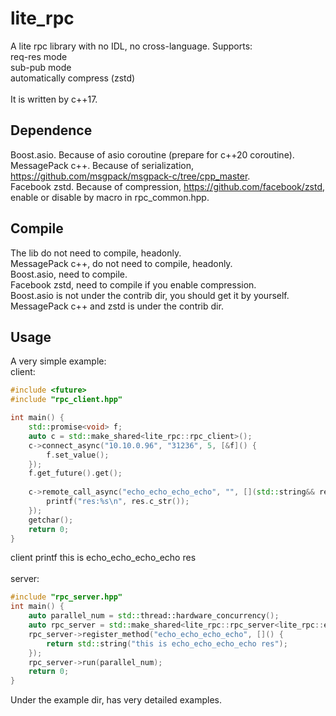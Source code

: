 # lite_rpc
A lite rpc library with no IDL, no cross-language. Supports:
</br>req-res mode
</br>sub-pub mode
</br>automatically compress (zstd)
</br>
</br>It is written by c++17.

## Dependence
Boost.asio. Because of asio coroutine (prepare for c++20 coroutine).
</br>MessagePack c++. Because of serialization, https://github.com/msgpack/msgpack-c/tree/cpp_master.
</br>Facebook zstd. Because of compression, https://github.com/facebook/zstd, enable or disable by macro in rpc_common.hpp.

## Compile
The lib do not need to compile, headonly.
</br>MessagePack c++, do not need to compile, headonly.
</br>Boost.asio, need to compile.
</br>Facebook zstd, need to compile if you enable compression.
</br>Boost.asio is not under the contrib dir, you should get it by yourself. MessagePack c++ and zstd is under the contrib dir.

## Usage
A very simple example:
</br>client:
```c++
#include <future>
#include "rpc_client.hpp"

int main() {
	std::promise<void> f;
	auto c = std::make_shared<lite_rpc::rpc_client>();
	c->connect_async("10.10.0.96", "31236", 5, [&f]() {
		f.set_value();
	});
	f.get_future().get();
	
	c->remote_call_async("echo_echo_echo_echo", "", [](std::string&& res) {
		printf("res:%s\n", res.c_str());
	});
	getchar();
	return 0;
}
```
client printf   this is echo_echo_echo_echo res
</br>
</br>server:
```c++
#include "rpc_server.hpp"
int main() {
	auto parallel_num = std::thread::hardware_concurrency();
	auto rpc_server = std::make_shared<lite_rpc::rpc_server<lite_rpc::empty_resource>>(31236);
	rpc_server->register_method("echo_echo_echo_echo", []() {
		return std::string("this is echo_echo_echo_echo res");
	});
	rpc_server->run(parallel_num);
	return 0;
}
```
Under the example dir, has very detailed examples.
